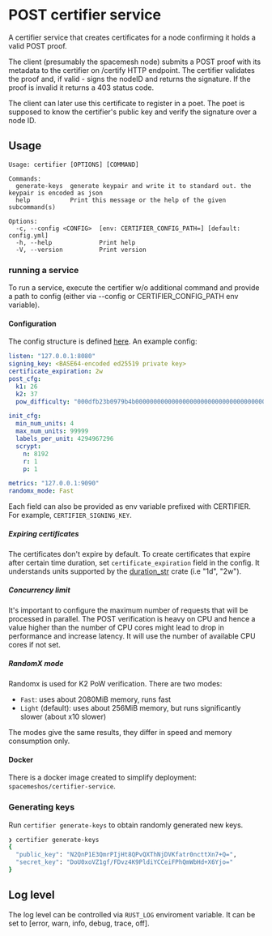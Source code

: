 # POST certifier service
A certifier service that creates certificates for a node confirming it holds a valid POST proof.

The client (presumably the spacemesh node) submits a POST proof with its metadata to the certifier on /certify HTTP endpoint. The certifier validates the proof and, if valid - signs the nodeID and returns the signature. If the proof is invalid it returns a 403 status code.

The client can later use this certificate to register in a poet. The poet is supposed to know the certifier's public key and verify the signature over a node ID.

## Usage
```
Usage: certifier [OPTIONS] [COMMAND]

Commands:
  generate-keys  generate keypair and write it to standard out. the keypair is encoded as json
  help           Print this message or the help of the given subcommand(s)

Options:
  -c, --config <CONFIG>  [env: CERTIFIER_CONFIG_PATH=] [default: config.yml]
  -h, --help             Print help
  -V, --version          Print version
```

### running a service
To run a service, execute the certifier w/o additional command and provide a path to config (either via --config or CERTIFIER_CONFIG_PATH env variable).

#### Configuration
The config structure is defined [here](src/configuration.rs). An example config:

```yaml
listen: "127.0.0.1:8080"
signing_key: <BASE64-encoded ed25519 private key>
certificate_expiration: 2w
post_cfg:
  k1: 26
  k2: 37
  pow_difficulty: "000dfb23b0979b4b000000000000000000000000000000000000000000000000"

init_cfg:
  min_num_units: 4
  max_num_units: 99999
  labels_per_unit: 4294967296
  scrypt:
    n: 8192
    r: 1
    p: 1

metrics: "127.0.0.1:9090"
randomx_mode: Fast
```

Each field can also be provided as env variable prefixed with CERTIFIER. For example, `CERTIFIER_SIGNING_KEY`.

##### Expiring certificates
The certificates don't expire by default. To create certificates that expire after certain time duration,
set `certificate_expiration` field in the config. It understands units supported by the [duration_str](https://docs.rs/duration-str/0.7.1/duration_str/index.html) crate (i.e "1d", "2w").

##### Concurrency limit
It's important to configure the maximum number of requests that will be processed in parallel.
The POST verification is heavy on CPU and hence a value higher than the number of CPU cores might lead to drop in performance and increase latency.
It will use the number of available CPU cores if not set.

##### RandomX mode
Randomx is used for K2 PoW verification. There are two modes:
- `Fast`: uses about 2080MiB memory, runs fast
- `Light` (default): uses about 256MiB memory, but runs significantly slower (about x10 slower)

The modes give the same results, they differ in speed and memory consumption only.

#### Docker
There is a docker image created to simplify deployment: `spacemeshos/certifier-service`.

### Generating keys
Run `certifier generate-keys` to obtain randomly generated new keys.
```sh
❯ certifier generate-keys
{
  "public_key": "N2QnP1E3QmrPIjHt8QPvQXThNjDVKfatr0ncttXn7+Q=",
  "secret_key": "DoU0xoVZ1gf/FDvz4K9PldiYCCeiFPhQmWbHd+X6Yjo="
}
```

## Log level
The log level can be controlled via `RUST_LOG` enviroment variable. It can be set to [error, warn, info, debug, trace, off].
